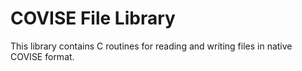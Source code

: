 COVISE File Library
===================

This library contains C routines for reading and writing files in native
COVISE format.
